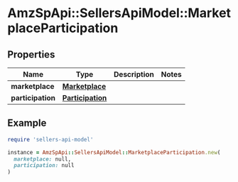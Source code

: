 # AmzSpApi::SellersApiModel::MarketplaceParticipation

## Properties

| Name | Type | Description | Notes |
| ---- | ---- | ----------- | ----- |
| **marketplace** | [**Marketplace**](Marketplace.md) |  |  |
| **participation** | [**Participation**](Participation.md) |  |  |

## Example

```ruby
require 'sellers-api-model'

instance = AmzSpApi::SellersApiModel::MarketplaceParticipation.new(
  marketplace: null,
  participation: null
)
```

